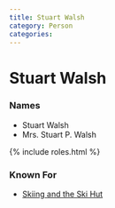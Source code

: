 ```yaml
---
title: Stuart Walsh
category: Person
categories:
---
```

<!--img src="https://raw.githubusercontent.com/MeanyLodge/meanylodge.github.com/assets/img/20YY-Person-Template.jpeg" style="width: 40%;" align="right"-->
# Stuart Walsh
### Names
- Stuart Walsh
- Mrs. Stuart P. Walsh

{% include roles.html %}
### Known For
- [Skiing and the Ski Hut](/Skiing-and-the-Ski-Hut)

